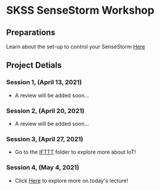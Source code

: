 # SKSS SenseStorm Workshop

## Preparations
Learn about the set-up to control your SenseStorm [Here](doc/Connection.md)


## Project Detials

### Session 1, (April 13, 2021)
- A review will be added soon...
### Session 2, (April 20, 2021)
- A review will be added soon...
### Session 3, (April 27, 2021)
- Go to the [IFTTT](IFTTT) folder to explore more about IoT!
### Session 4, (May 4, 2021)
- Click [Here](doc/Sessoin4.md) to explore more on today's lecture!


